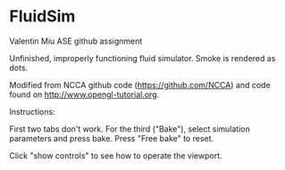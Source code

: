 # FluidSim

Valentin Miu ASE github assignment

Unfinished, improperly functioning fluid simulator. Smoke is rendered as dots.

Modified from NCCA github code (https://github.com/NCCA) and code found on http://www.opengl-tutorial.org.

Instructions:

First two tabs don't work. For the third ("Bake"), select simulation parameters and press bake. Press "Free bake" to reset.

Click "show controls" to see how to operate the viewport.
